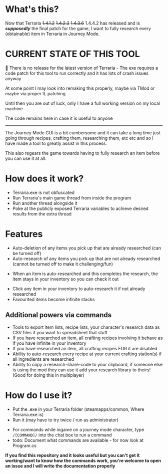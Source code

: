 # What's this?

Now that Terraria ~~1.4.1.2~~ ~~1.4.2.3~~ ~~1.4.3.6~~ 1.4.4.2 has released and is ***supposedly*** the final patch for the game, I want to fully research every (obtainable) item in Terraria in Journey Mode.

# CURRENT STATE OF THIS TOOL

🚧 There is no release for the latest version of Terraria - The exe requires a code patch for this tool to run correctly and it has lots of crash issues anyway

At some point I may look into remaking this properly, maybe via TMod or maybe via proper IL patching

Until then you are out of luck, only I have a full working version on my local machine

The code remains here in case it is useful to anyone

----

The Journey Mode GUI is a bit cumbersome and it can take a long time just going through recipes, crafting them, researching them, etc etc and so I have made a tool to greatly assist in this process.

This also regears the game towards having to fully research an item before you can use it at all.

# How does it work?
- Terraria.exe is not obfuscated
- Run Terraria's main game thread from inside the program
- Run another thread alongside it
- Poke at the publicly exposed Terraria variables to achieve desired results from the extra thread

# Features
- Auto-deletion of any items you pick up that are already researched (can be turned off)
- Auto-research of any items you pick up that are not already researched (cannot be turned off to make it challenging/fun)
* When an item is auto-researched and this completes the research, the item stays in your inventory so you can check it out
- Click any item in your inventory to auto-research it if not already researched
- Favourited items become infinite stacks
## Additional powers via commands
- Tools to export item lists, recipe lists, your character's research data as CSV files if you want to spreadsheet that stuff
- If you have researched an item, all crafting recipes involving it behave as if you have infinite in your inventory
- If you have researched an item, all crafting recipes FOR it are disabled
- Ability to auto-research every recipe at your current crafting station(s) if all ingredients are researched
- Ability to copy a research-share-code to your clipboard, if someone else is using the mod they can use it add your research library to theirs! (Good for doing this in multiplayer)

# How do I use it?
- Put the .exe in your Terraria folder (steamapps/common, Where Terraria.exe is)
- Run it (may have to try twice / run as administrator)

* For commands while ingame on a journey mode character, type `/[COMMAND]/` into the chat box to run a command
* todo: Document what commands are available - for now look at Program.cs

**If you find this repository and it looks useful but you can't get it working/want to know how the commands work, you're welcome to open an issue and I will write the documentation properly**

